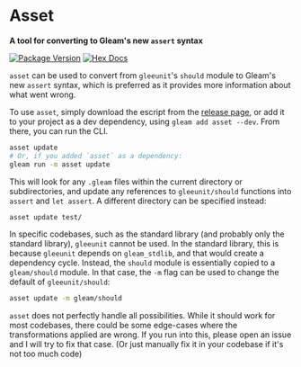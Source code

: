 # Asset
**A tool for converting to Gleam's new `assert` syntax**

[![Package Version](https://img.shields.io/hexpm/v/asset)](https://hex.pm/packages/asset)
[![Hex Docs](https://img.shields.io/badge/hex-docs-ffaff3)](https://hexdocs.pm/asset/)

`asset` can be used to convert from `gleeunit`'s `should` module to Gleam's new
`assert` syntax, which is preferred as it provides more information about what
went wrong.

To use `asset`, simply download the escript from the [release page](https://github.com/GearsDatapacks/asset/releases/tag/v1.0.0),
or add it to your project as a dev dependency, using `gleam add asset --dev`.
From there, you can run the CLI.

```sh
asset update
# Or, if you added `asset` as a dependency:
gleam run -m asset update
```

This will look for any `.gleam` files within the current directory or subdirectories,
and update any references to `gleeunit/should` functions into `assert` and
`let assert`. A different directory can be specified instead:

```sh
asset update test/
```

In specific codebases, such as the standard library (and probably only the standard
library), `gleeunit` cannot be used. In the standard library, this is because
`gleeunit` depends on `gleam_stdlib`, and that would create a dependency cycle.
Instead, the `should` module is essentially copied to a `gleam/should` module.
In that case, the `-m` flag can be used to change the default of `gleeunit/should`:

```sh
asset update -m gleam/should
```

`asset` does not perfectly handle all possibilities. While it should work for
most codebases, there could be some edge-cases where the transformations applied
are wrong. If you run into this, please open an issue and I will try to fix that
case. (Or just manually fix it in your codebase if it's not too much code)

